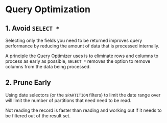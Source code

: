 # Query Optimization

## 1. Avoid `SELECT *`

Selecting only the fields you need to be returned improves query performance by
reducing the amount of data that is processed internally.

A principle the Query Optimizer uses is to eliminate rows and columns to process as
early as possible, `SELECT *` removes the option to remove columns from the data being
processed.

## 2. Prune Early

Using date selectors (or the `$PARTITION` filters) to limit the date range over will
limit the number of partitions that need need to be read.

Not reading the record is faster than reading and working out if it needs to be
filtered out of the result set.
